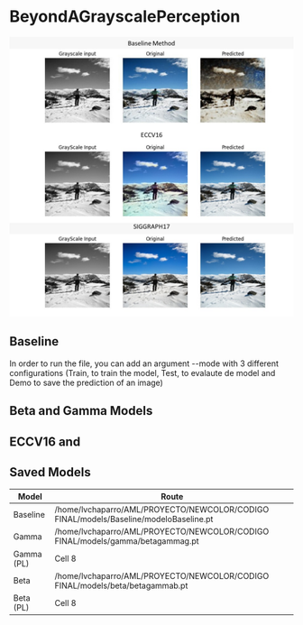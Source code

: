 # BeyondAGrayscalePerception
![](./example.jpeg)

## Baseline 
In order to run the file, you can add an argument --mode with 3 different configurations (Train, to train the model, Test, to evalaute de model and Demo to save the prediction of an image)

## Beta and Gamma Models

## ECCV16 and


## Saved Models
| Model | Route |
|----------|----------|
| Baseline   |  /home/lvchaparro/AML/PROYECTO/NEWCOLOR/CODIGO FINAL/models/Baseline/modeloBaseline.pt   | 
| Gamma    | /home/lvchaparro/AML/PROYECTO/NEWCOLOR/CODIGO FINAL/models/gamma/betagammag.pt   | 
| Gamma (PL)    | Cell 8   | 
| Beta    | /home/lvchaparro/AML/PROYECTO/NEWCOLOR/CODIGO FINAL/models/beta/betagammab.pt   | 
| Beta (PL)    | Cell 8   | 



